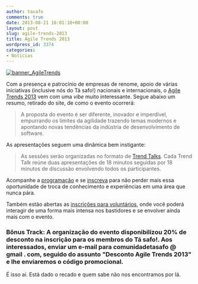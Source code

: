 ```yaml
---
author: tasafo
comments: true
date: 2013-08-21 16:01:10+00:00
layout: post
slug: agile-trends-2013
title: Agile Trends 2013
wordpress_id: 3374
categories:
- Notícias
---
```


[![banner_AgileTrends](http://tasafo.files.wordpress.com/2013/08/banner_agiletrends.png)](http://tasafo.files.wordpress.com/2013/08/banner_agiletrends.png)

Com a presença e patrocínio de empresas de renome, apoio de várias iniciativas (inclusive nós do Tá safo!) nacionais e internacionais, o [Agile Trends 2013](http://agiletrendsbr.com/2013/) vem com uma _vibe_ muito interessante. Segue abaixo um resumo, retirado do site, de como o evento ocorrerá:


> A proposta do evento é ser diferente, inovador e imperdível, empurrando os limites da agilidade trazendo temas modernos e apontando novas tendências da indústria de desenvolvimento de software.


As apresentações seguem uma dinâmica bem instigante:


> As sessões serão organizadas no formato de [Trend Talks](http://agiletrendsbr.com/2013/trends-talks/). Cada Trend Talk reúne duas apresentações de 18 minutos seguidas por 18 minutos de discussão envolvendo todos os participantes.


Acompanhe a [programação](http://agiletrendsbr.com/2013/programacao/) e se [inscreva](http://agiletrendsbr.com/2013/inscricoes/) para não perder mais essa oportunidade de troca de conhecimento e experiências em uma área que nunca pára.

Também estão abertas as [inscrições para voluntários](http://agiletrendsbr.com/2013/programa-de-voluntarios/), onde você poderá interagir de uma forma mais intensa nos bastidores e se envolver ainda mais com o evento.


### Bônus Track: A organização do evento disponibilizou 20% de desconto na inscrição para os membros do Tá safo!. Aos interessados, enviar um e-mail para comunidadetasafo @ gmail . com, seguido do assunto "Desconto Agile Trends 2013" e lhe enviaremos o código promocional.


É isso aí. Está dado o recado e quem sabe não nos encontramos por lá.
